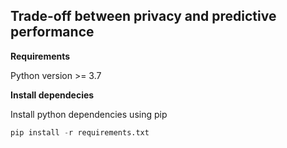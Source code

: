 ## Trade-off between privacy and predictive performance

**Requirements** 

Python version >= 3.7

**Install dependecies**

Install python dependencies using pip
```python
pip install -r requirements.txt
```